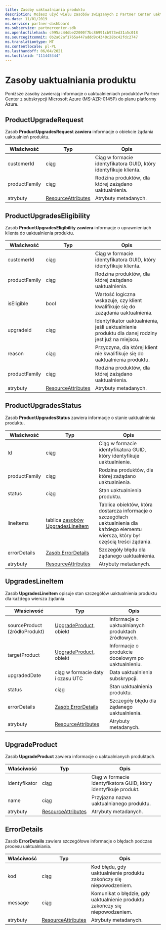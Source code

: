 ```yaml
---
title: Zasoby uaktualniania produktu
description: Możesz użyć wielu zasobów związanych z Partner Center uaktualnieniami produktu do planu platformy Azure. Należą do nich ProductUpgradeRequest, ProductUpgradesEligibility, ProductUpgradesStatus, UpgradesLineItem, UpgradeProduct i ErrorDetails.
ms.date: 11/01/2019
ms.service: partner-dashboard
ms.subservice: partnercenter-sdk
ms.openlocfilehash: c995ac44dbe22000f7bc86991cb973ed31a5c018
ms.sourcegitcommit: 0b2a62af1765a447addd9c4340c28bc42fdc2747
ms.translationtype: MT
ms.contentlocale: pl-PL
ms.lasthandoff: 06/04/2021
ms.locfileid: "111445344"
---
```

# <a name="product-upgrade-resources"></a>Zasoby uaktualniania produktu

Poniższe zasoby zawierają informacje o uaktualnieniach produktów Partner Center z subskrypcji Microsoft Azure (MS-AZR-0145P) do planu platformy Azure.

## <a name="productupgraderequest"></a>ProductUpgradeRequest

Zasób **ProductUpgradesRequest zawiera** informacje o obiekcie żądania uaktualnień produktu.

| Właściwość      | Typ                                                          | Opis                                                |
|---------------|---------------------------------------------------------------|------------------------------------------------------------|
| customerId    | ciąg                                                        | Ciąg w formacie identyfikatora GUID, który identyfikuje klienta.      |
| productFamily | ciąg                                                        | Rodzina produktów, dla której zażądano uaktualnienia. |
| atrybuty    | [ResourceAttributes](utility-resources.md#resourceattributes) | Atrybuty metadanych.                                   |

## <a name="productupgradeseligibility"></a>ProductUpgradesEligibility

Zasób **ProductUpgradesEligibility zawiera** informacje o uprawnieniach klienta do uaktualnienia produktu.

| Właściwość      | Typ                                                          | Opis                                                                      |
|---------------|---------------------------------------------------------------|----------------------------------------------------------------------------------|
| customerId    | ciąg                                                        | Ciąg w formacie identyfikatora GUID, który identyfikuje klienta.                            |
| productFamily | ciąg                                                        | Rodzina produktów, dla której zażądano uaktualnienia.                       |
| isEligible    | bool                                                          | Wartość logiczna wskazuje, czy klient kwalifikuje się do zażądania uaktualnienia. |
| upgradeId     | ciąg                                                        | Identyfikator uaktualnienia, jeśli uaktualnienie produktu dla danej rodziny jest już na miejscu.        |
| reason        | ciąg                                                        | Przyczyna, dla której klient nie kwalifikuje się do uaktualnienia produktu.                |
| productFamily | ciąg                                                        | Rodzina produktów, dla której zażądano uaktualnienia.                       |
| atrybuty    | [ResourceAttributes](utility-resources.md#resourceattributes) | Atrybuty metadanych.                                                         |

## <a name="productupgradesstatus"></a>ProductUpgradesStatus

Zasób **ProductUpgradesStatus** zawiera informacje o stanie uaktualnienia produktu.

| Właściwość | Typ   | Opis                                          |
|----------|--------|------------------------------------------------------|
| Id       | ciąg | Ciąg w formacie identyfikatora GUID, który identyfikuje uaktualnienie. |
| productFamily       | ciąg                                                         | Rodzina produktów, dla której zażądano uaktualnienia.
| status              | ciąg                                                         | Stan uaktualnienia produktu.
| lineItems           | tablica [zasobów UpgradesLineItem](#upgradeslineitem)       | Tablica obiektów, która dostarcza informacje o szczegółach uaktualnienia dla każdego elementu wiersza, który był częścią treści żądania.
| errorDetails        | [Zasób ErrorDetails](#errordetails)                         | Szczegóły błędu dla żądanego uaktualnienia.
| atrybuty          | [ResourceAttributes](utility-resources.md#resourceattributes)  | Atrybuty metadanych. |

## <a name="upgradeslineitem"></a>UpgradesLineItem

Zasób **UpgradesLineItem** opisuje stan szczegółów uaktualnienia produktu dla każdego wiersza żądania.

| Właściwość      | Typ                                                          | Opis                                       |
|---------------|---------------------------------------------------------------|---------------------------------------------------|
| sourceProduct (źródłoProdukt) | [UpgradeProduct,](#upgradeproduct) obiekt                      | Informacje o uaktualnianych produktach źródłowych. |
| targetProduct | [UpgradeProduct,](#upgradeproduct) obiekt                      | Informacje o produkcie docelowym po uaktualnieniu.   |
| upgradedDate  | ciąg w formacie daty i czasu UTC                                | Data uaktualnienia subskrypcji.           |
| status        | ciąg                                                        | Stan uaktualnienia produktu.                |
| errorDetails  | [Zasób ErrorDetails](#errordetails)                        | Szczegóły błędu dla żądanego uaktualnienia.          |
| atrybuty    | [ResourceAttributes](utility-resources.md#resourceattributes) | Atrybuty metadanych.                          |

## <a name="upgradeproduct"></a>UpgradeProduct

Zasób **UpgradeProduct** zawiera informacje o uaktualnianych produktach.

| Właściwość   | Typ                                                          | Opis                                          |
|------------|---------------------------------------------------------------|------------------------------------------------------|
| identyfikator         | ciąg                                                        | Ciąg w formacie identyfikatora GUID, który identyfikuje produkt. |
| name       | ciąg                                                        | Przyjazna nazwa uaktualnianego produktu.         |
| atrybuty | [ResourceAttributes](utility-resources.md#resourceattributes) | Atrybuty metadanych.                             |

## <a name="errordetails"></a>ErrorDetails

Zasób **ErrorDetails** zawiera szczegółowe informacje o błędach podczas procesu uaktualniania.

| Właściwość   | Typ                                                          | Opis                                       |
|------------|---------------------------------------------------------------|---------------------------------------------------|
| kod       | ciąg                                                        | Kod błędu, gdy uaktualnienie produktu zakończy się niepowodzeniem.      |
| message    | ciąg                                                        | Komunikat o błędzie, gdy uaktualnienie produktu zakończy się niepowodzeniem. |
| atrybuty | [ResourceAttributes](utility-resources.md#resourceattributes) | Atrybuty metadanych.                          |
